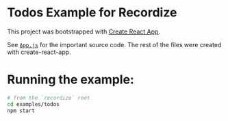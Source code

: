 # Todos Example for Recordize

This project was bootstrapped with [Create React App](https://github.com/facebookincubator/create-react-app).

See [`App.js`](./src/App.js) for the important source code. The rest of the files were created with create-react-app.

# Running the example:

```bash
# from the `recordize` root
cd examples/todos
npm start
```
